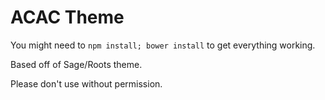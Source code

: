 # ACAC Theme

You might need to `npm install; bower install` to get everything working.

Based off of Sage/Roots theme.

Please don't use without permission.